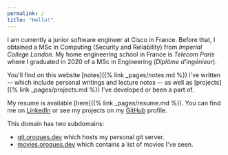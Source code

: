 ```yaml
---
permalink: /
title: "Hello!"
---
```


I am currently a junior software engineer at Cisco in France. Before that, I obtained a MSc in Computing (Security and Reliability) from *Imperial College London*. My home engineering school in France is *Telecom Paris* where I graduated in 2020 of a MSc in Engineering (*Diplôme d'ingénieur*).

You'll find on this website [notes]({% link _pages/notes.md %}) I've written -- which include personal writings and lecture notes -- as well as [projects]({% link _pages/projects.md %}) I've developed or been a part of.

My resume is available [here]({% link _pages/resume.md %}). You can find me on [LinkedIn](https://www.linkedin.com/in/olivier-roques) or see my projects on my [GitHub](https://github.com/ojroques) profile.

This domain has two subdomains:
* [git.oroques.dev](https://git.oroques.dev/olivier) which hosts my personal git server.
* [movies.oroques.dev](https://movies.oroques.dev) which contains a list of movies I've seen.
